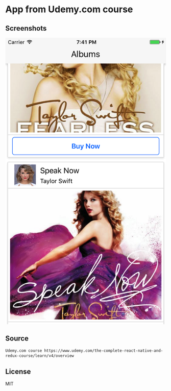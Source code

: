 # App from Udemy.com course

## Screenshots
![Screenshot](.screenshots/screenshot.png)

## Source
```
Udemy.com course https://www.udemy.com/the-complete-react-native-and-redux-course/learn/v4/overview
```

## License
MIT
